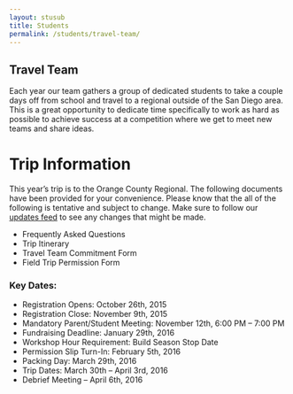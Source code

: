 ```yaml
---
layout: stusub
title: Students
permalink: /students/travel-team/
---
```


## Travel Team

Each year our team gathers a group of dedicated students to take a couple days off from school and travel to a regional outside of the San Diego area. This is a great opportunity to dedicate time specifically to work as hard as possible to achieve success at a competition where we get to meet new teams and share ideas.

# Trip Information

This year’s trip is to the Orange County Regional. The following documents have been provided for your convenience. Please know that the all of the following is tentative and subject to change. Make sure to follow our [updates feed](/) to see any changes that might be made.

+ Frequently Asked Questions
+ Trip Itinerary
+ Travel Team Commitment Form
+ Field Trip Permission Form

### Key Dates:

+ Registration Opens: October 26th, 2015
+ Registration Close: November 9th, 2015
+ Mandatory Parent/Student Meeting: November 12th, 6:00 PM – 7:00 PM
+ Fundraising Deadline: January 29th, 2016
+ Workshop Hour Requirement: Build Season Stop Date
+ Permission Slip Turn-In: February 5th, 2016
+ Packing Day: March 29th, 2016
+ Trip Dates: March 30th – April 3rd, 2016
+ Debrief Meeting – April 6th, 2016